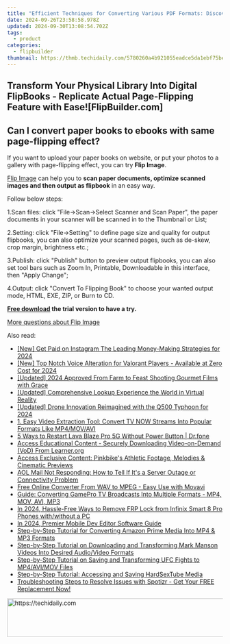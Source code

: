 ```yaml
---
title: "Efficient Techniques for Converting Various PDF Formats: Discover FlipBuilder's Solutions"
date: 2024-09-26T23:58:58.978Z
updated: 2024-09-30T13:08:54.702Z
tags:
  - product
categories:
  - flipbuilder
thumbnail: https://thmb.techidaily.com/5780260a4b921055eadce5da1ebf75bed86b12220d8bf7217ccedaacd12e24ce.jpg
---
```


## Transform Your Physical Library Into Digital FlipBooks - Replicate Actual Page-Flipping Feature with Ease![FlipBuilder.com]

## Can I convert paper books to ebooks with same page-flipping effect?

If you want to upload your paper books on website, or put your photos to a gallery with page-flipping effect, you can try **Flip Image**. 

[Flip Image](https://tools.techidaily.com/flipbuilder/products/) can help you to **scan paper documents, optimize scanned images and then output as flipbook** in an easy way.

Follow below steps:

1.Scan files: click "File->Scan->Select Scanner and Scan Paper", the paper documents in your scanner will be scanned in to the Thumbnail or List;

2.Setting: click "File->Setting" to define page size and quality for output flipbooks, you can also optimize your scanned pages, such as de-skew, crop margin, brightness etc.;

3.Publish: click "Publish" button to preview output flipbooks, you can also set tool bars such as Zoom In, Printable, Downloadable in this interface, then "Apply Change";

4.Output: click "Convert To Flipping Book" to choose your wanted output mode, HTML, EXE, ZIP, or Burn to CD.

**[Free download](https://tools.techidaily.com/flipbuilder/products/) the trial version to have a try.** 

[More questions about Flip Image](https://tools.techidaily.com/flipbuilder/products/)

<ins class="adsbygoogle"
     style="display:block"
     data-ad-format="autorelaxed"
     data-ad-client="ca-pub-7571918770474297"
     data-ad-slot="1223367746"></ins>

<ins class="adsbygoogle"
     style="display:block"
     data-ad-client="ca-pub-7571918770474297"
     data-ad-slot="8358498916"
     data-ad-format="auto"
     data-full-width-responsive="true"></ins>

<span class="atpl-alsoreadstyle">Also read:</span>
<div><ul>
<li><a href="https://instagram-clips.techidaily.com/new-get-paid-on-instagram-the-leading-money-making-strategies-for-2024/"><u>[New] Get Paid on Instagram The Leading Money-Making Strategies for 2024</u></a></li>
<li><a href="https://fox-boxes.techidaily.com/new-top-notch-voice-alteration-for-valorant-players-available-at-zero-cost-for-2024/"><u>[New] Top Notch Voice Alteration for Valorant Players - Available at Zero Cost for 2024</u></a></li>
<li><a href="https://fox-direct.techidaily.com/updated-2024-approved-from-farm-to-feast-shooting-gourmet-films-with-grace/"><u>[Updated] 2024 Approved From Farm to Feast Shooting Gourmet Films with Grace</u></a></li>
<li><a href="https://extra-tips.techidaily.com/updated-comprehensive-lookup-experience-the-world-in-virtual-reality/"><u>[Updated] Comprehensive Lookup Experience the World in Virtual Reality</u></a></li>
<li><a href="https://fox-access.techidaily.com/updated-drone-innovation-reimagined-with-the-q500-typhoon-for-2024/"><u>[Updated] Drone Innovation Reimagined with the Q500 Typhoon for 2024</u></a></li>
<li><a href="https://fox-making.techidaily.com/1-easy-video-extraction-tool-convert-tv-now-streams-into-popular-formats-like-mp4movavi/"><u>1. Easy Video Extraction Tool: Convert TV NOW Streams Into Popular Formats Like MP4/MOV/AVI</u></a></li>
<li><a href="https://phone-solutions.techidaily.com/5-ways-to-restart-lava-blaze-pro-5g-without-power-button-drfone-by-drfone-reset-android-reset-android/"><u>5 Ways to Restart Lava Blaze Pro 5G Without Power Button | Dr.fone</u></a></li>
<li><a href="https://fox-making.techidaily.com/access-educational-content-securely-downloading-video-on-demand-vod-from-learnerorg/"><u>Access Educational Content - Securely Downloading Video-on-Demand (VoD) From Learner.org</u></a></li>
<li><a href="https://fox-making.techidaily.com/access-exclusive-content-pinkbikes-athletic-footage-melodies-and-cinematic-previews/"><u>Access Exclusive Content: Pinkbike's Athletic Footage, Melodies & Cinematic Previews</u></a></li>
<li><a href="https://techtrends.techidaily.com/aol-mail-not-responding-how-to-tell-if-its-a-server-outage-or-connectivity-problem/"><u>AOL Mail Not Responding: How to Tell If It's a Server Outage or Connectivity Problem</u></a></li>
<li><a href="https://some-knowledge.techidaily.com/free-online-converter-from-wav-to-mpeg-easy-use-with-movavi/"><u>Free Online Converter From WAV to MPEG - Easy Use with Movavi</u></a></li>
<li><a href="https://fox-making.techidaily.com/guide-converting-gamepro-tv-broadcasts-into-multiple-formats-mp4-mov-avi-mp3/"><u>Guide: Converting GamePro TV Broadcasts Into Multiple Formats - MP4, MOV, AVI, MP3</u></a></li>
<li><a href="https://bypass-frp.techidaily.com/in-2024-hassle-free-ways-to-remove-frp-lock-from-infinix-smart-8-pro-phones-withwithout-a-pc-by-drfone-android/"><u>In 2024, Hassle-Free Ways to Remove FRP Lock from Infinix Smart 8 Pro Phones with/without a PC</u></a></li>
<li><a href="https://extra-support.techidaily.com/in-2024-premier-mobile-dev-editor-software-guide/"><u>In 2024, Premier Mobile Dev Editor Software Guide</u></a></li>
<li><a href="https://fox-making.techidaily.com/step-by-step-tutorial-for-converting-amazon-prime-media-into-mp4-and-mp3-formats/"><u>Step-by-Step Tutorial for Converting Amazon Prime Media Into MP4 & MP3 Formats</u></a></li>
<li><a href="https://fox-making.techidaily.com/step-by-step-tutorial-on-downloading-and-transforming-mark-manson-videos-into-desired-audiovideo-formats/"><u>Step-by-Step Tutorial on Downloading and Transforming Mark Manson Videos Into Desired Audio/Video Formats</u></a></li>
<li><a href="https://fox-making.techidaily.com/step-by-step-tutorial-on-saving-and-transforming-ufc-fights-to-mp4avimov-files/"><u>Step-by-Step Tutorial on Saving and Transforming UFC Fights to MP4/AVI/MOV Files</u></a></li>
<li><a href="https://fox-making.techidaily.com/step-by-step-tutorial-accessing-and-saving-hardsextube-media/"><u>Step-by-Step Tutorial: Accessing and Saving HardSexTube Media</u></a></li>
<li><a href="https://fox-making.techidaily.com/troubleshooting-steps-to-resolve-issues-with-spotizr-get-your-free-replacement-now/"><u>Troubleshooting Steps to Resolve Issues with Spotizr - Get Your FREE Replacement Now!</u></a></li>
</ul></div>

<!-- affiliate ads begin -->
<a href="https://appsumo.8odi.net/c/5597632/2100530/7443" target="_top" id="2100530">
  <img src="//a.impactradius-go.com/display-ad/7443-2100530" border="0" alt="https://techidaily.com" width="728" height="90"/>
</a>
<img height="0" width="0" src="https://appsumo.8odi.net/i/5597632/2100530/7443" style="position:absolute;visibility:hidden;" border="0" />
<!-- affiliate ads end -->

